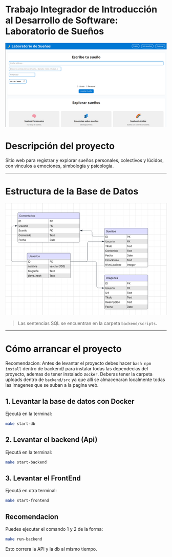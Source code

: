 # Trabajo Integrador de Introducción al Desarrollo de Software: Laboratorio de Sueños

![Logo del proyecto](./imagenes/captura-index-proyecto.png)

# Descripción del proyecto

Sitio web para registrar y explorar sueños personales, colectivos y lúcidos, con vínculos a emociones, simbología y psicología.

---

# Estructura de la Base de Datos

![Estructura de la db](./imagenes/DbEsquema.png)

> Las sentencias SQL se encuentran en la carpeta `backend/scripts`.

---

# Cómo arrancar el proyecto

Recomendacion: Antes de levantar el proyecto debes hacer ```bash npm install``` dentro de backend/ para instalar todas las dependecias del proyecto, ademas de tener instalado `Docker`. Deberas tener la carpeta uploads dentro de `backend/src` ya que alli se almacenaran localmente todas las imagenes que se suban a la pagina web.

## 1. Levantar la base de datos con Docker

Ejecutá en la terminal:

```bash
make start-db
```

## 2. Levantar el backend (Api)

Ejecutá en la terminal:

```bash
make start-backend
```

## 3. Levantar el FrontEnd

Ejecutá en otra terminal:

```bash
make start-frontend
```

## Recomendacion
Puedes ejecutar el comando 1 y 2 de la forma:

```bash
make run-backend
```
Esto correra la API y la db al mismo tiempo.